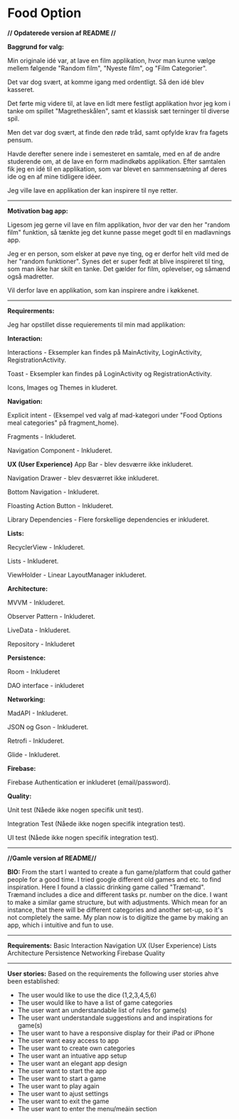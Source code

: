 # Food Option
**// Opdaterede version af README //**


**Baggrund for valg:** 

Min originale idé var, at lave en film applikation, hvor man kunne vælge mellem følgende "Random film", "Nyeste film", og "Film Categorier".

Det var dog svært, at komme igang med ordentligt. Så den idé blev kasseret.

Det førte mig videre til, at lave en lidt mere festligt applikation hvor jeg kom i tanke om spillet "Magretheskålen", samt et klassisk sæt terninger til diverse spil.

Men det var dog svært, at finde den røde tråd, samt opfylde krav fra fagets pensum.

Havde derefter senere inde i semesteret en samtale, med en af de andre studerende om, at de lave en form madindkøbs applikation. Efter samtalen fik jeg en idé til en applikation, som var blevet en sammensætning af deres ide og en af mine tidligere idéer.

Jeg ville lave en applikation der kan inspirere til nye retter.

****
**Motivation bag app:**

Ligesom jeg gerne vil lave en film applikation, hvor der var den her "random film" funktion, så tænkte jeg det kunne passe meget godt til en madlavnings app.

Jeg er en person, som elsker at pøve nye ting, og er derfor helt vild med de her "random funktioner". Synes det er super fedt at blive inspireret til ting, som man ikke har skilt en tanke.
Det gælder for film, oplevelser, og såmænd også madretter.

Vil derfor lave en applikation, som kan inspirere andre i køkkenet.

****
**Requirerments:** 

Jeg har opstillet disse requierements til min mad applikation:


**Interaction:**

Interactions - Eksempler kan findes på MainActivity, LoginActivity, RegistrationActivity.

Toast - Eksempler kan findes på  LoginActivity og RegistrationActivity.

Icons, Images og Themes in kluderet.


**Navigation:**

Explicit intent - (Eksempel ved valg af mad-kategori under "Food Options meal categories" på fragment_home).

Fragments - Inkluderet.

Navigation Component - Inkluderet.

**UX (User Experience)** 
App Bar - blev desværre ikke inkluderet.

Navigation  Drawer - blev desværret ikke inkluderet.

Bottom Navigation - Inkluderet.

Floasting Action Button - Inkluderet.

Library Dependencies - Flere forskellige dependencies er inkluderet.

**Lists:**

RecyclerView - Inkluderet.

Lists - Inkluderet.

ViewHolder - Linear LayoutManager inkluderet.

**Architecture:**

MVVM - Inkluderet.

Observer Pattern - Inkluderet.

LiveData - Inkluderet.

Repository - Inkluderet


**Persistence:**

Room - Inkluderet

DAO interface - inkluderet

**Networking:**

MadAPI - Inkluderet.

JSON og Gson - Inkluderet.

Retrofi - Inkluderet.

Glide - Inkluderet.

**Firebase:**

Firebase Authentication er inkluderet (email/password).


**Quality:**

Unit test (Nåede ikke nogen specifik unit test).

Integration Test (Nåede ikke nogen specifik integration test).

UI test (Nåede ikke nogen specifik integration test).


****
**//Gamle version af README//**


**BIO:**
From the start I wanted to create a fun game/platform that could gather people for a good time. I tried google different old games and etc. to find inspiration. 
Here I found a classic drinking game called "Træmand". Træmand includes a dice and different tasks pr. number on the dice. I want to make a similar game structure, but with adjustments. Which mean for an instance, that there will be different categories and another set-up, so it's not completely the same. 
My plan now is to digitize the game by making an app, which i intuitive and fun to use.

****
**Requirements:**
Basic
Interaction
Navigation
UX (User Experience) 
Lists
Architecture
Persistence
Networking
Firebase
Quality
****

**User stories:**
Based on the requirements the following user stories ahve been established:
- The user would like to use the dice (1,2,3,4,5,6)
- The user would like to have a list of game categories 
- The user want an understandable list of rules for game(s)
- The user want understandale suggestions and and inspirations for game(s)
- The user want to have a responsive display for their iPad or iPhone
- The user want easy access to app
- The user want to create own categories
- The user want an intuative app setup
- The user want an elegant app design
- The user want to start the app
- The user want to start a game
- The user want to play again
- The user want to ajust settings
- The user want to exit the game
- The user want to enter the menu/meáin section
